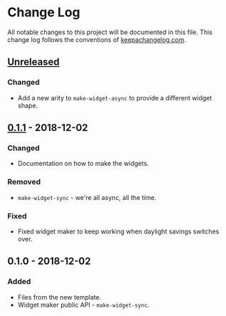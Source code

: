 # Change Log
All notable changes to this project will be documented in this file. This change log follows the conventions of [keepachangelog.com](http://keepachangelog.com/).

## [Unreleased]
### Changed
- Add a new arity to `make-widget-async` to provide a different widget shape.

## [0.1.1] - 2018-12-02
### Changed
- Documentation on how to make the widgets.

### Removed
- `make-widget-sync` - we're all async, all the time.

### Fixed
- Fixed widget maker to keep working when daylight savings switches over.

## 0.1.0 - 2018-12-02
### Added
- Files from the new template.
- Widget maker public API - `make-widget-sync`.

[Unreleased]: https://github.com/your-name/core_async_demo/compare/0.1.1...HEAD
[0.1.1]: https://github.com/your-name/core_async_demo/compare/0.1.0...0.1.1
